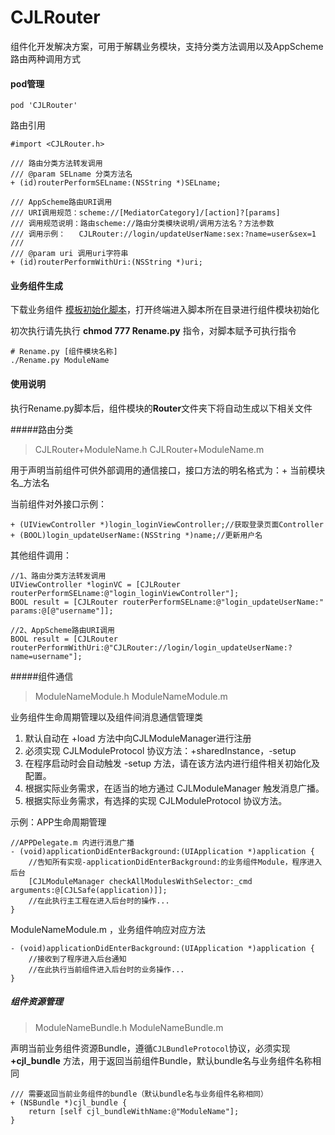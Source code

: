 # CJLRouter
组件化开发解决方案，可用于解耦业务模块，支持分类方法调用以及AppScheme路由两种调用方式



#### pod管理

```shell
pod 'CJLRouter'
```

路由引用

```objc
#import <CJLRouter.h>

/// 路由分类方法转发调用
/// @param SELname 分类方法名
+ (id)routerPerformSELname:(NSString *)SELname;

/// AppScheme路由URI调用
/// URI调用规范：scheme://[MediatorCategory]/[action]?[params]
/// 调用规范说明：路由scheme://路由分类模块说明/调用方法名？方法参数
/// 调用示例：   CJLRouter://login/updateUserName:sex:?name=user&sex=1
///
/// @param uri 调用uri字符串
+ (id)routerPerformWithUri:(NSString *)uri;
```



#### 业务组件生成

下载业务组件 [模板初始化脚本](https://lele8446infoq.oss-cn-shenzhen.aliyuncs.com/%E7%BB%84%E4%BB%B6%E5%8C%96/Rename.py)，打开终端进入脚本所在目录进行组件模块初始化

初次执行请先执行  **chmod 777  Rename.py** 指令，对脚本赋予可执行指令

```shell
# Rename.py [组件模块名称]
./Rename.py ModuleName
```



#### 使用说明

执行Rename.py脚本后，组件模块的**Router**文件夹下将自动生成以下相关文件

#####路由分类

> CJLRouter+ModuleName.h
> CJLRouter+ModuleName.m

用于声明当前组件可供外部调用的通信接口，接口方法的明名格式为：+ 当前模块名_方法名

当前组件对外接口示例：

```objc
+ (UIViewController *)login_loginViewController;//获取登录页面Controller
+ (BOOL)login_updateUserName:(NSString *)name;//更新用户名
```

其他组件调用：

```objc
//1、路由分类方法转发调用
UIViewController *loginVC = [CJLRouter routerPerformSELname:@"login_loginViewController"];
BOOL result = [CJLRouter routerPerformSELname:@"login_updateUserName:" params:@[@"username"]];

//2、AppScheme路由URI调用
BOOL result = [CJLRouter routerPerformWithUri:@"CJLRouter://login/login_updateUserName:?name=username"];
```

#####组件通信

> ModuleNameModule.h
> ModuleNameModule.m

业务组件生命周期管理以及组件间消息通信管理类

1. 默认自动在 +load 方法中向CJLModuleManager进行注册
2. 必须实现 CJLModuleProtocol 协议方法：+sharedInstance，-setup
3. 在程序启动时会自动触发 -setup 方法，请在该方法内进行组件相关初始化及配置。
4. 根据实际业务需求，在适当的地方通过 CJLModuleManager 触发消息广播。
5. 根据实际业务需求，有选择的实现 CJLModuleProtocol 协议方法。

示例：APP生命周期管理

```objc
//APPDelegate.m 内进行消息广播
- (void)applicationDidEnterBackground:(UIApplication *)application {
    //告知所有实现-applicationDidEnterBackground:的业务组件Module，程序进入后台
    [CJLModuleManager checkAllModulesWithSelector:_cmd arguments:@[CJLSafe(application)]];
    //在此执行主工程在进入后台时的操作...
}
```

 ModuleNameModule.m ，业务组件响应对应方法

```objc
- (void)applicationDidEnterBackground:(UIApplication *)application {
    //接收到了程序进入后台通知
    //在此执行当前组件进入后台时的业务操作...
}
```

##### 组件资源管理

> ModuleNameBundle.h
> ModuleNameBundle.m

声明当前业务组件资源Bundle，遵循`CJLBundleProtocol`协议，必须实现 **+cjl_bundle** 方法，用于返回当前组件Bundle，默认bundle名与业务组件名称相同

```objc
/// 需要返回当前业务组件的bundle（默认bundle名与业务组件名称相同）
+ (NSBundle *)cjl_bundle {
    return [self cjl_bundleWithName:@"ModuleName"];
}
```

